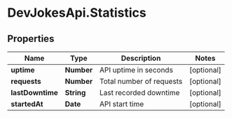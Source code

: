 # DevJokesApi.Statistics

## Properties

Name | Type | Description | Notes
------------ | ------------- | ------------- | -------------
**uptime** | **Number** | API uptime in seconds | [optional] 
**requests** | **Number** | Total number of requests | [optional] 
**lastDowntime** | **String** | Last recorded downtime | [optional] 
**startedAt** | **Date** | API start time | [optional] 


